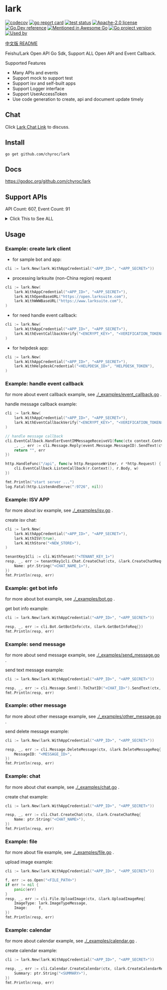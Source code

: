 # lark

[![codecov](https://codecov.io/gh/chyroc/lark/branch/master/graph/badge.svg?token=Z73T6YFF80)](https://codecov.io/gh/chyroc/lark)
[![go report card](https://goreportcard.com/badge/github.com/chyroc/lark "go report card")](https://goreportcard.com/report/github.com/chyroc/lark)
[![test status](https://github.com/chyroc/lark/actions/workflows/test.yml/badge.svg)](https://github.com/chyroc/lark/actions)
[![Apache-2.0 license](https://img.shields.io/badge/License-Apache%202.0-brightgreen.svg)](https://opensource.org/licenses/Apache-2.0)
[![Go.Dev reference](https://img.shields.io/badge/go.dev-reference-blue?logo=go&logoColor=white)](https://pkg.go.dev/github.com/chyroc/lark)
[![Mentioned in Awesome Go](https://awesome.re/mentioned-badge.svg)](https://github.com/avelino/awesome-go)
[![Go project version](https://badge.fury.io/go/github.com%2Fchyroc%2Flark.svg)](https://badge.fury.io/go/github.com%2Fchyroc%2Flark)
[![Used by](https://github-used-by.chyroc.cn/chyroc/lark.svg)]()

[中文版 README](./README_CN.md)

Feishu/Lark Open API Go Sdk, Support ALL Open API and Event Callback.

Supported Features

- Many APIs and events
- Support mock to support test
- Support isv and self-built apps
- Support Logger interface
- Support UserAccessToken
- Use code generation to create, api and document update timely

## Chat

⁣Click [Lark Chat Link](https://applink.feishu.cn/client/chat/chatter/add_by_link?link_token=985n4cf0-70d7-444c-909f-98885892c233) to discuss.

## Install

```shell
go get github.com/chyroc/lark
```

## Docs

https://godoc.org/github.com/chyroc/lark

## Support APIs

API Count: 607, Event Count: 91

<details>
  <summary>
    Click This to See ALL
  </summary>

- ACS
  - GetACSAccessRecordList
  - GetACSAccessRecordPhoto
  - GetACSDeviceList
  - GetACSUser
  - GetACSUserFace
  - GetACSUserList
  - UpdateACSUser
  - UpdateACSUserFace
- AI
  - DetectTextLanguage
  - RecognizeBasicImage
  - RecognizeSpeechFile
  - RecognizeSpeechStream
  - TranslateText
- Admin
  - AdminResetPassword
  - GetAdminDeptStats
  - GetAdminUserStats
- AppLink
  - OpenBot
  - OpenCalender
  - OpenCalenderAccount
  - OpenCalenderEventCreate
  - OpenCalenderView
  - OpenChat
  - OpenDocs
  - OpenLark
  - OpenMiniProgram
  - OpenSSOLogin
  - OpenScan
  - OpenTask
  - OpenTaskCreate
  - OpenTaskDetail
  - OpenTaskTab
  - OpenWebApp
  - OpenWebURL
- Application
  - CheckUserIsInApplicationPaidScope
  - GetApplication
  - GetApplicationAppAdminUserList
  - GetApplicationAppList
  - GetApplicationAppVisibility
  - GetApplicationFeedbackList
  - GetApplicationOrder
  - GetApplicationOrderList
  - GetApplicationUnderAuditList
  - GetApplicationUsageOverview
  - GetApplicationUsageTrend
  - GetApplicationUserAdminScope
  - GetApplicationUserVisibleApp
  - GetApplicationVersion
  - IsApplicationUserAdmin
  - UpdateApplication
  - UpdateApplicationAppVisibility
  - UpdateApplicationFeedback
  - UpdateApplicationVersion
- Approval
  - AddApprovalInstanceSign
  - ApproveApprovalInstance
  - CancelApprovalInstance
  - CheckApprovalExternalInstance
  - CreateApproval
  - CreateApprovalCarbonCopy
  - CreateApprovalExternalApproval
  - CreateApprovalExternalInstance
  - CreateApprovalInstance
  - GetApproval
  - GetApprovalExternalList
  - GetApprovalInstance
  - GetApprovalInstanceList
  - GetApprovalUserTaskList
  - PreviewApprovalInstance
  - RejectApprovalInstance
  - RollbackApprovalInstance
  - SearchApprovalCarbonCopy
  - SearchApprovalInstance
  - SearchApprovalTask
  - SendApprovalMessage
  - SubscribeApprovalSubscription
  - TransferApprovalInstance
  - UnsubscribeApprovalSubscription
  - UpdateApprovalMessage
  - UploadApprovalFile
- Attendance
  - BatchCreateAttendanceUserDailyShift
  - BatchCreateAttendanceUserFlow
  - BatchGetAttendanceUserFlow
  - CreateAttendanceGroup
  - CreateAttendanceShift
  - CreateAttendanceUserApproval
  - CreateAttendanceUserTaskRemedy
  - DeleteAttendanceGroup
  - DeleteAttendanceShift
  - DownloadAttendanceFile
  - GetAttendanceGroup
  - GetAttendanceGroupList
  - GetAttendanceShift
  - GetAttendanceShiftDetail
  - GetAttendanceShiftList
  - GetAttendanceUserApproval
  - GetAttendanceUserDailyShift
  - GetAttendanceUserFlow
  - GetAttendanceUserSettingList
  - GetAttendanceUserStatsData
  - GetAttendanceUserStatsField
  - GetAttendanceUserStatsView
  - GetAttendanceUserTask
  - GetAttendanceUserTaskRemedy
  - GetAttendanceUserTaskRemedyAllowedRemedyList
  - SearchAttendanceGroup
  - UpdateAttendanceRemedyApproval
  - UpdateAttendanceUserSetting
  - UpdateAttendanceUserStatsView
  - UploadAttendanceFile
- Auth
  - GetAccessToken
  - GetUserInfo
  - RefreshAccessToken
  - ResendAppTicket
- Baike
  - CreateBaikeDraft
  - CreateBaikeEntity
  - CreateBaikeUpdate
  - GetBaikeClassificationList
  - GetBaikeEntity
  - GetBaikeEntityList
  - HighlightBaikeEntity
  - MatchBaikeEntity
  - SearchBaikeEntity
  - UpdateBaikeEntity
- Bitable
  - BatchCreateBitableAppRoleMember
  - BatchCreateBitableRecord
  - BatchCreateBitableTable
  - BatchDeleteBitableAppRoleMember
  - BatchDeleteBitableRecord
  - BatchDeleteBitableTable
  - BatchUpdateBitableRecord
  - CreateBitableAppRole
  - CreateBitableAppRoleMember
  - CreateBitableField
  - CreateBitableRecord
  - CreateBitableTable
  - CreateBitableView
  - DeleteBitableAppRole
  - DeleteBitableAppRoleMember
  - DeleteBitableField
  - DeleteBitableRecord
  - DeleteBitableTable
  - DeleteBitableView
  - GetBitableAppRoleList
  - GetBitableAppRoleMemberList
  - GetBitableFieldList
  - GetBitableMeta
  - GetBitableRecord
  - GetBitableRecordList
  - GetBitableTableFormFieldList
  - GetBitableTableList
  - GetBitableViewList
  - UpdateBitableAppRole
  - UpdateBitableField
  - UpdateBitableMeta
  - UpdateBitableRecord
  - UpdateBitableTableFormField
- Bot
  - AddBotToChat
  - GetBotInfo
- Calendar
  - CreateCalendar
  - CreateCalendarACL
  - CreateCalendarEvent
  - CreateCalendarEventAttendee
  - CreateCalendarExchangeBinding
  - CreateCalendarTimeoffEvent
  - DeleteCalendar
  - DeleteCalendarACL
  - DeleteCalendarEvent
  - DeleteCalendarEventAttendee
  - DeleteCalendarExchangeBinding
  - DeleteCalendarTimeoffEvent
  - GenerateCaldavConf
  - GetCalendar
  - GetCalendarACLList
  - GetCalendarEvent
  - GetCalendarEventAttendeeChatMemberList
  - GetCalendarEventAttendeeList
  - GetCalendarEventList
  - GetCalendarExchangeBinding
  - GetCalendarFreeBusyList
  - GetCalendarList
  - GetPrimaryCalendar
  - SearchCalendar
  - SearchCalendarEvent
  - SubscribeCalendar
  - SubscribeCalendarACL
  - SubscribeCalendarChangeEvent
  - SubscribeCalendarEvent
  - UnsubscribeCalendar
  - UpdateCalendar
  - UpdateCalendarEvent
- Chat
  - AddChatMember
  - CreateChat
  - CreateChatManager
  - CreateChatTab
  - DeleteChat
  - DeleteChatManager
  - DeleteChatMember
  - DeleteChatTab
  - DeleteChatTopNotice
  - GetChat
  - GetChatAnnouncement
  - GetChatListOfSelf
  - GetChatMemberList
  - GetChatModeration
  - GetChatOld
  - GetChatTabList
  - IsInChat
  - JoinChat
  - SearchChat
  - SortChatTab
  - UpdateChat
  - UpdateChatAnnouncement
  - UpdateChatModeration
  - UpdateChatTab
  - UpdateChatTopNotice
- Contact
  - AddContactGroupMember
  - BatchAddContactGroupMember
  - BatchDeleteContactGroupMember
  - BatchGetUser
  - BatchGetUserByID
  - BatchGetUserByIDOld
  - BindContactUnitDepartment
  - CreateContactGroup
  - CreateContactUnit
  - CreateDepartment
  - CreateEmployeeTypeEnum
  - CreateUser
  - DeleteContactGroup
  - DeleteContactGroupMember
  - DeleteContactUnit
  - DeleteDepartment
  - DeleteEmployeeTypeEnum
  - DeleteUser
  - GetContactCustomAttrList
  - GetContactGroup
  - GetContactGroupList
  - GetContactGroupMember
  - GetContactMemberGroupList
  - GetContactScopeList
  - GetContactUnit
  - GetContactUnitDepartmentList
  - GetContactUnitList
  - GetDepartment
  - GetDepartmentList
  - GetDepartmentListOld
  - GetEmployeeTypeEnumList
  - GetParentDepartment
  - GetUser
  - GetUserList
  - GetUserListOld
  - SearchDepartment
  - SearchUserOld
  - UnbindContactUnitDepartment
  - UnbindDepartmentChat
  - UpdateContactGroup
  - UpdateContactUnit
  - UpdateDepartment
  - UpdateDepartmentPatch
  - UpdateEmployeeTypeEnumPatch
  - UpdateUser
  - UpdateUserPatch
- Drive
  - AddSheetDimensionRange
  - AddWikiSpaceMember
  - AppendSheetValue
  - BatchDeleteDocxBlock
  - BatchGetDriveMediaTmpDownloadURL
  - BatchGetSheetValue
  - BatchSetSheetStyle
  - BatchSetSheetValue
  - BatchUpdateSheet
  - CheckDriveMemberPermission
  - CopyDriveFile
  - CopyWikiNode
  - CreateDocx
  - CreateDocxBlock
  - CreateDriveComment
  - CreateDriveDoc
  - CreateDriveExportTask
  - CreateDriveFile
  - CreateDriveFileSubscription
  - CreateDriveFolder
  - CreateDriveImportTask
  - CreateDriveMemberPermission
  - CreateDriveMemberPermissionOld
  - CreateSheet
  - CreateSheetConditionFormat
  - CreateSheetDataValidationDropdown
  - CreateSheetFilter
  - CreateSheetFilterView
  - CreateSheetFilterViewCondition
  - CreateSheetFloatImage
  - CreateSheetProtectedDimension
  - CreateWikiNode
  - CreateWikiSpace
  - DeleteDriveComment
  - DeleteDriveFile
  - DeleteDriveMemberPermission
  - DeleteDriveMemberPermissionOld
  - DeleteDriveSheetFile
  - DeleteSheetConditionFormat
  - DeleteSheetDataValidationDropdown
  - DeleteSheetDimensionRange
  - DeleteSheetFilter
  - DeleteSheetFilterView
  - DeleteSheetFilterViewCondition
  - DeleteSheetFloatImage
  - DeleteSheetProtectedDimension
  - DeleteWikiSpaceMember
  - DownloadDriveExportTask
  - DownloadDriveFile
  - DownloadDriveMedia
  - FindSheet
  - FinishUploadDriveFile
  - FinishUploadDriveMedia
  - GetDocxBlock
  - GetDocxBlockListOfBlock
  - GetDocxBlockListOfDocument
  - GetDocxDocument
  - GetDocxDocumentRawContent
  - GetDriveComment
  - GetDriveCommentList
  - GetDriveDocContent
  - GetDriveDocMeta
  - GetDriveDocRawContent
  - GetDriveExportTask
  - GetDriveFileList
  - GetDriveFileMeta
  - GetDriveFileStatistics
  - GetDriveFileSubscription
  - GetDriveFileTask
  - GetDriveFolderChildren
  - GetDriveFolderMeta
  - GetDriveImportTask
  - GetDriveMemberPermissionList
  - GetDrivePublicPermission
  - GetDriveRootFolderMeta
  - GetSheetConditionFormat
  - GetSheetDataValidationDropdown
  - GetSheetFilter
  - GetSheetFilterView
  - GetSheetFilterViewCondition
  - GetSheetFloatImage
  - GetSheetMeta
  - GetSheetProtectedDimension
  - GetSheetValue
  - GetWikiNode
  - GetWikiNodeList
  - GetWikiSpace
  - GetWikiSpaceList
  - GetWikiTask
  - ImportSheet
  - InsertSheetDimensionRange
  - MergeSheetCell
  - MoveDocsToWiki
  - MoveDriveFile
  - MoveSheetDimension
  - MoveWikiNode
  - PartUploadDriveFile
  - PartUploadDriveMedia
  - PrepareUploadDriveFile
  - PrepareUploadDriveMedia
  - PrependSheetValue
  - QuerySheetFilterView
  - QuerySheetFilterViewCondition
  - QuerySheetFloatImage
  - ReplaceSheet
  - SearchDriveFile
  - SetSheetStyle
  - SetSheetValue
  - SetSheetValueImage
  - SubscribeDriveFile
  - TransferDriveMemberPermission
  - UnmergeSheetCell
  - UpdateDocxBlock
  - UpdateDriveComment
  - UpdateDriveCommentPatch
  - UpdateDriveDocContent
  - UpdateDriveFileSubscription
  - UpdateDriveMemberPermission
  - UpdateDriveMemberPermissionOld
  - UpdateDrivePublicPermission
  - UpdateSheetConditionFormat
  - UpdateSheetDataValidationDropdown
  - UpdateSheetDimensionRange
  - UpdateSheetFilter
  - UpdateSheetFilterView
  - UpdateSheetFilterViewCondition
  - UpdateSheetFloatImage
  - UpdateSheetProperty
  - UpdateSheetProtectedDimension
  - UpdateWikiNodeTitle
  - UpdateWikiSpaceSetting
  - UploadDriveFile
  - UploadDriveMedia
- EHR
  - DownloadEHRAttachments
  - GetEHREmployeeList
- Event
  - GetEventOutboundIpList
- EventCallback
  - EventV1AddBot
  - EventV1AddUserToChat
  - EventV1AppOpen
  - EventV1AppStatusChange
  - EventV1AppTicket
  - EventV1AppUninstalled
  - EventV1ApprovalCc
  - EventV1ApprovalInstance
  - EventV1ApprovalTask
  - EventV1ChatDisband
  - EventV1LeaveApprovalV2
  - EventV1OrderPaid
  - EventV1OutApproval
  - EventV1P2PChatCreate
  - EventV1ReceiveMessage
  - EventV1RemedyApproval
  - EventV1RemoveBot
  - EventV1RemoveUserFromChat
  - EventV1RevokeAddUserFromChat
  - EventV1ShiftApproval
  - EventV1ThirdPartyMeetingRoomEventCreated
  - EventV1ThirdPartyMeetingRoomEventDeleted
  - EventV1ThirdPartyMeetingRoomEventUpdated
  - EventV1TripApproval
  - EventV1WorkApproval
  - EventV2ACSAccessRecordCreatedV1
  - EventV2ACSUserUpdatedV1
  - EventV2ApplicationApplicationAppVersionAuditV6
  - EventV2ApplicationApplicationAppVersionPublishApplyV6
  - EventV2ApplicationApplicationAppVersionPublishRevokeV6
  - EventV2ApplicationApplicationCreatedV6
  - EventV2ApplicationApplicationFeedbackCreatedV6
  - EventV2ApplicationApplicationFeedbackUpdatedV6
  - EventV2ApplicationApplicationVisibilityAddedV6
  - EventV2ApprovalApprovalUpdatedV4
  - EventV2CalendarCalendarACLCreatedV4
  - EventV2CalendarCalendarACLDeletedV4
  - EventV2CalendarCalendarChangedV4
  - EventV2CalendarCalendarEventChangedV4
  - EventV2ContactCustomAttrEventUpdatedV3
  - EventV2ContactDepartmentCreatedV3
  - EventV2ContactDepartmentDeletedV3
  - EventV2ContactDepartmentUpdatedV3
  - EventV2ContactEmployeeTypeEnumActivedV3
  - EventV2ContactEmployeeTypeEnumCreatedV3
  - EventV2ContactEmployeeTypeEnumDeactivatedV3
  - EventV2ContactEmployeeTypeEnumDeletedV3
  - EventV2ContactEmployeeTypeEnumUpdatedV3
  - EventV2ContactScopeUpdatedV3
  - EventV2ContactUserCreatedV3
  - EventV2ContactUserDeletedV3
  - EventV2ContactUserUpdatedV3
  - EventV2DriveFileBitableRecordChangedV1
  - EventV2DriveFileDeletedV1
  - EventV2DriveFileEditV1
  - EventV2DriveFilePermissionMemberAddedV1
  - EventV2DriveFilePermissionMemberRemovedV1
  - EventV2DriveFileReadV1
  - EventV2DriveFileTitleUpdatedV1
  - EventV2DriveFileTrashedV1
  - EventV2HelpdeskNotificationApproveV1
  - EventV2HelpdeskTicketCreatedV1
  - EventV2HelpdeskTicketMessageCreatedV1
  - EventV2HelpdeskTicketUpdatedV1
  - EventV2IMChatDisbandedV1
  - EventV2IMChatMemberBotAddedV1
  - EventV2IMChatMemberBotDeletedV1
  - EventV2IMChatMemberUserAddedV1
  - EventV2IMChatMemberUserDeletedV1
  - EventV2IMChatMemberUserWithdrawnV1
  - EventV2IMChatUpdatedV1
  - EventV2IMMessageReactionCreatedV1
  - EventV2IMMessageReactionDeletedV1
  - EventV2IMMessageReadV1
  - EventV2IMMessageReceiveV1
  - EventV2MeetingRoomMeetingRoomCreatedV1
  - EventV2MeetingRoomMeetingRoomDeletedV1
  - EventV2MeetingRoomMeetingRoomStatusChangedV1
  - EventV2MeetingRoomMeetingRoomUpdatedV1
  - EventV2TaskTaskCommentUpdatedV1
  - EventV2TaskTaskUpdateTenantV1
  - EventV2TaskTaskUpdatedV1
  - EventV2VCMeetingJoinMeetingV1
  - EventV2VCMeetingLeaveMeetingV1
  - EventV2VCMeetingMeetingEndedV1
  - EventV2VCMeetingMeetingStartedV1
  - EventV2VCMeetingRecordingEndedV1
  - EventV2VCMeetingRecordingReadyV1
  - EventV2VCMeetingRecordingStartedV1
  - EventV2VCMeetingShareEndedV1
  - EventV2VCMeetingShareStartedV1
- File
  - DownloadFile
  - DownloadImage
  - UploadFile
  - UploadImage
- Helpdesk
  - AnswerHelpdeskTicketUserQuery
  - CancelApproveHelpdeskNotification
  - CancelSendHelpdeskNotification
  - CreateHelpdeskAgentSchedule
  - CreateHelpdeskAgentSkill
  - CreateHelpdeskCategory
  - CreateHelpdeskFAQ
  - CreateHelpdeskNotification
  - CreateHelpdeskTicketCustomizedField
  - DeleteHelpdeskAgentSchedule
  - DeleteHelpdeskAgentSkill
  - DeleteHelpdeskCategory
  - DeleteHelpdeskFAQ
  - DeleteHelpdeskTicketCustomizedField
  - DownloadHelpdeskTicketImage
  - ExecuteSendHelpdeskNotification
  - GetHelpdeskAgentEmail
  - GetHelpdeskAgentSchedule
  - GetHelpdeskAgentScheduleList
  - GetHelpdeskAgentSkill
  - GetHelpdeskAgentSkillList
  - GetHelpdeskAgentSkillRuleList
  - GetHelpdeskCategory
  - GetHelpdeskCategoryList
  - GetHelpdeskFAQ
  - GetHelpdeskFAQImage
  - GetHelpdeskFAQList
  - GetHelpdeskNotification
  - GetHelpdeskTicket
  - GetHelpdeskTicketCustomizedField
  - GetHelpdeskTicketCustomizedFieldList
  - GetHelpdeskTicketCustomizedFields
  - GetHelpdeskTicketList
  - GetHelpdeskTicketMessageList
  - PreviewHelpdeskNotification
  - SearchHelpdeskFAQ
  - SendHelpdeskMessage
  - SendHelpdeskTicketMessage
  - StartHelpdeskService
  - SubmitApproveHelpdeskNotification
  - SubscribeHelpdeskEvent
  - UnsubscribeHelpdeskEvent
  - UpdateHelpdeskAgent
  - UpdateHelpdeskAgentSchedule
  - UpdateHelpdeskAgentSkill
  - UpdateHelpdeskCategory
  - UpdateHelpdeskFAQ
  - UpdateHelpdeskNotification
  - UpdateHelpdeskTicket
  - UpdateHelpdeskTicketCustomizedField
- Hire
  - CreateHireApplication
  - CreateHireNote
  - GetHireApplication
  - GetHireApplicationInterviewList
  - GetHireApplicationList
  - GetHireAttachment
  - GetHireAttachmentPreview
  - GetHireEmployee
  - GetHireEmployeeByApplication
  - GetHireJob
  - GetHireJobManager
  - GetHireJobProcessList
  - GetHireNote
  - GetHireNoteList
  - GetHireOfferByApplication
  - GetHireOfferSchema
  - GetHireReferralByApplication
  - GetHireResumeSource
  - GetHireTalent
  - MakeHireTransferOnboardByApplication
  - TerminateHireApplication
  - UpdateHireEmployee
  - UpdateHireNote
- HumanAuth
  - CreateIdentity
  - CropFaceVerifyImage
  - GetFaceVerifyAuthResult
  - UploadFaceVerifyImage
- Jssdk
  - GetJssdkTicket
- Mail
  - ClearPublicMailboxMember
  - CreateMailGroup
  - CreateMailGroupAlias
  - CreateMailGroupMember
  - CreateMailGroupPermissionMember
  - CreateMailPublicMailboxAlias
  - CreateMailUserMailboxAlias
  - CreatePublicMailbox
  - CreatePublicMailboxMember
  - DeleteMailGroup
  - DeleteMailGroupAlias
  - DeleteMailGroupMember
  - DeleteMailGroupPermissionMember
  - DeleteMailPublicMailboxAlias
  - DeleteMailUserMailbox
  - DeleteMailUserMailboxAlias
  - DeletePublicMailbox
  - DeletePublicMailboxMember
  - GetMailGroup
  - GetMailGroupAliasList
  - GetMailGroupList
  - GetMailGroupMember
  - GetMailGroupMemberList
  - GetMailGroupPermissionMember
  - GetMailGroupPermissionMemberList
  - GetMailPublicMailboxAliasList
  - GetMailUser
  - GetMailUserMailboxAliasList
  - GetPublicMailbox
  - GetPublicMailboxList
  - GetPublicMailboxMember
  - GetPublicMailboxMemberList
  - UpdateMailGroup
  - UpdateMailGroupPatch
  - UpdatePublicMailbox
  - UpdatePublicMailboxPatch
- MeetingRoom
  - BatchGetMeetingRoomBuilding
  - BatchGetMeetingRoomBuildingID
  - BatchGetMeetingRoomFreebusy
  - BatchGetMeetingRoomRoom
  - BatchGetMeetingRoomRoomID
  - BatchGetMeetingRoomSummary
  - CreateMeetingRoomBuilding
  - CreateMeetingRoomRoom
  - DeleteMeetingRoomBuilding
  - DeleteMeetingRoomRoom
  - GetMeetingRoomBuildingList
  - GetMeetingRoomCountryList
  - GetMeetingRoomCustomization
  - GetMeetingRoomDistrictList
  - GetMeetingRoomRoomList
  - ReplyMeetingRoomInstance
  - UpdateMeetingRoomBuilding
  - UpdateMeetingRoomRoom
- Message
  - BatchDeleteMessage
  - BatchSendOldRawMessage
  - CreateMessageReaction
  - DeleteEphemeralMessage
  - DeleteMessage
  - DeleteMessageReaction
  - GetBatchSentMessageProgress
  - GetBatchSentMessageReadUser
  - GetMessage
  - GetMessageFile
  - GetMessageList
  - GetMessageReactionList
  - GetMessageReadUserList
  - ReplyRawMessage
  - SendEphemeralMessage
  - SendRawMessage
  - SendRawMessageOld
  - SendUrgentAppMessage
  - SendUrgentPhoneMessage
  - SendUrgentSmsMessage
  - UpdateMessage
  - UpdateMessageDelay
- OKR
  - BatchGetOKR
  - GetOKRPeriodList
  - GetUserOKRList
- Passport
  - GetPassportSession
- Search
  - CreateSearchDataSource
  - CreateSearchDataSourceItem
  - DeleteSearchDataSource
  - DeleteSearchDataSourceItem
  - GetSearchDataSource
  - GetSearchDataSourceItem
  - GetSearchDataSourceList
  - UpdateSearchDataSource
- Task
  - CompleteTask
  - CreateTask
  - CreateTaskCollaborator
  - CreateTaskComment
  - CreateTaskFollower
  - CreateTaskReminder
  - DeleteTask
  - DeleteTaskCollaborator
  - DeleteTaskComment
  - DeleteTaskFollower
  - DeleteTaskReminder
  - GetTask
  - GetTaskCollaboratorList
  - GetTaskComment
  - GetTaskCommentList
  - GetTaskFollowerList
  - GetTaskList
  - GetTaskReminderList
  - UncompleteTask
  - UpdateTask
  - UpdateTaskComment
- Tenant
  - GetTenant
- VC
  - ApplyVCReserve
  - DeleteVCReserve
  - EndVCMeeting
  - GetVCDailyReport
  - GetVCMeeting
  - GetVCMeetingRecording
  - GetVCReserve
  - GetVCReserveActiveMeeting
  - GetVCRoomConfig
  - GetVCTopUserReport
  - InviteVCMeeting
  - KickoutVCMeeting
  - ListVCMeetingByNo
  - SetVCHostMeeting
  - SetVCPermissionMeetingRecording
  - SetVCRoomConfig
  - StartVCMeetingRecording
  - StopVCMeetingRecording
  - UpdateVCReserve


</details>

## Usage

### Example: create lark client

- for sample bot and app:

```go
cli := lark.New(lark.WithAppCredential("<APP_ID>", "<APP_SECRET>"))
```

- processing larksuite (non-China region) request

```go
cli := lark.New(
    lark.WithAppCredential("<APP_ID>", "<APP_SECRET>"),
    lark.WithOpenBaseURL("https://open.larksuite.com"),
    lark.WithWWWBaseURL("https://www.larksuite.com"),
)
```

- for need handle event callback:

```go
cli := lark.New(
    lark.WithAppCredential("<APP_ID>", "<APP_SECRET>"),
    lark.WithEventCallbackVerify("<ENCRYPT_KEY>", "<VERIFICATION_TOKEN>"),
)
```

- for helpdesk app:

```go
cli := lark.New(
    lark.WithAppCredential("<APP_ID>", "<APP_SECRET>"),
    lark.WithHelpdeskCredential("<HELPDESK_ID>", "HELPDESK_TOKEN"),
)
```

### Example: handle event callback

for more about event callback example, see [./_examples/event_callback.go](./_examples/event_callback.go) .

handle message callback example:

```go
cli := lark.New(
    lark.WithAppCredential("<APP_ID>", "<APP_SECRET>"),
    lark.WithEventCallbackVerify("<ENCRYPT_KEY>", "<VERIFICATION_TOKEN>"),
)

// handle message callback
cli.EventCallback.HandlerEventIMMessageReceiveV1(func(ctx context.Context, cli *lark.Lark, schema string, header *lark.EventV2Header, event *lark.EventV2IMMessageReceiveV1) (string, error) {
    _, _, err := cli.Message.Reply(event.Message.MessageID).SendText(ctx, "hi, "+event.Message.Content)
    return "", err
})

http.HandleFunc("/api", func(w http.ResponseWriter, r *http.Request) {
    cli.EventCallback.ListenCallback(r.Context(), r.Body, w)
})

fmt.Println("start server ...")
log.Fatal(http.ListenAndServe(":9726", nil))
```

### Example: ISV APP

for more about isv example, see [./_examples/isv.go](./_examples/isv.go) .

create isv chat:

```go
cli := lark.New(
    lark.WithAppCredential("<APP_ID>", "<APP_SECRET>"),
    lark.WithISV(true),
    lark.WithStore("<NEW_STORE>"),
)

tenantKey1Cli := cli.WithTenant("<TENANT_KEY_1>")
resp, _, err := tenantKey1cli.Chat.CreateChat(ctx, &lark.CreateChatReq{
    Name: ptr.String("<CHAT_NAME_1>"),
})
fmt.Println(resp, err)
```

### Example: get bot info

for more about bot example, see [./_examples/bot.go](./_examples/bot.go) .

get bot info example:

```go
cli := lark.New(lark.WithAppCredential("<APP_ID>", "<APP_SECRET>"))

resp, _, err := cli.Bot.GetBotInfo(ctx, &lark.GetBotInfoReq{})
fmt.Println(resp, err)
```

### Example: send message

for more about send message example, see [./_examples/send_message.go](./_examples/send_message.go) .

send text message example:

```go
cli := lark.New(lark.WithAppCredential("<APP_ID>", "<APP_SECRET>"))

resp, _, err := cli.Message.Send().ToChatID("<CHAT_ID>").SendText(ctx, "<TEXT>")
fmt.Println(resp, err)
```

### Example: other message

for more about other message example, see [./_examples/other_message.go](./_examples/other_message.go) .

send delete message example:

```go
cli := lark.New(lark.WithAppCredential("<APP_ID>", "<APP_SECRET>"))

resp, _, err := cli.Message.DeleteMessage(ctx, &lark.DeleteMessageReq{
    MessageID: "<MESSAGE_ID>",
})
fmt.Println(resp, err)
```

### Example: chat

for more about chat example, see [./_examples/chat.go](./_examples/chat.go) .

create chat example:

```go
cli := lark.New(lark.WithAppCredential("<APP_ID>", "<APP_SECRET>"))

resp, _, err := cli.Chat.CreateChat(ctx, &lark.CreateChatReq{
    Name: ptr.String("<CHAT_NAME>"),
})
fmt.Println(resp, err)
```

### Example: file

for more about file example, see [./_examples/file.go](./_examples/file.go) .

upload image example:

```go
cli := lark.New(lark.WithAppCredential("<APP_ID>", "<APP_SECRET>"))

f, err := os.Open("<FILE_PATH>")
if err != nil {
    panic(err)
}
resp, _, err := cli.File.UploadImage(ctx, &lark.UploadImageReq{
    ImageType: lark.ImageTypeMessage,
    Image:     f,
})
fmt.Println(resp, err)
```

### Example: calendar

for more about calendar example, see [./_examples/calendar.go](./_examples/calendar.go) .

create calendar example:

```go
cli := lark.New(lark.WithAppCredential("<APP_ID>", "<APP_SECRET>"))

resp, _, err := cli.Calendar.CreateCalendar(ctx, &lark.CreateCalendarReq{
    Summary: ptr.String("<SUMMARY>"),
})
fmt.Println(resp, err)
```
